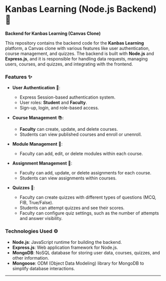 # Kanbas Learning (Node.js Backend) 🚀

**Backend for Kanbas Learning (Canvas Clone)**

This repository contains the backend code for the **Kanbas Learning** platform, a Canvas clone with various features like user authentication, course management, and quizzes. The backend is built with **Node.js** and **Express.js**, and it is responsible for handling data requests, managing users, courses, and quizzes, and integrating with the frontend.

### **Features** ✨

- **User Authentication** 🔐: 
  - Express Session-based authentication system.
  - User roles: **Student** and **Faculty**.
  - Sign-up, login, and role-based access.

- **Course Management** 📚:
  - **Faculty** can create, update, and delete courses.
  - Students can view published courses and enroll or unenroll.

- **Module Management** 📑:
  - Faculty can add, edit, or delete modules within each course.

- **Assignment Management** 📃:
  - Faculty can add, update, or delete assignments for each course.
  - Students can view assignments within courses.

- **Quizzes** 📝:
  - Faculty can create quizzes with different types of questions (MCQ, FIB, True/False).
  - Students can attempt quizzes and see their scores.
  - Faculty can configure quiz settings, such as the number of attempts and answer visibility.

### **Technologies Used** ⚙️
- **Node.js**: JavaScript runtime for building the backend.
- **Express.js**: Web application framework for Node.js.
- **MongoDB**: NoSQL database for storing user data, courses, quizzes, and other information.
- **Mongoose**: ODM (Object Data Modeling) library for MongoDB to simplify database interactions.

---